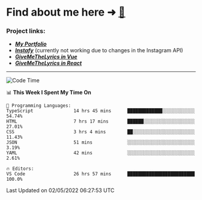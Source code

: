 # Find about me here ➜ [🧑](https://pauabella.dev)

### Project links:
- ***[My Portfolio](https://pauabella.dev)***
- ***[Instafy](https://instafy.me)*** (currently not working due to changes in the Instagram API)
- ***[GiveMeTheLyrics in Vue](https://lyrics.pauabella.dev)***
- ***[GiveMeTheLyrics in React](https://pauabella.dev/GiveMeTheLyrics)***

---
<!--START_SECTION:waka-->
![Code Time](http://img.shields.io/badge/Code%20Time-998%20hrs%2046%20mins-blue)

📊 **This Week I Spent My Time On** 

```text
💬 Programming Languages: 
TypeScript               14 hrs 45 mins      █████████████░░░░░░░░░░░░   54.74% 
HTML                     7 hrs 17 mins       ██████░░░░░░░░░░░░░░░░░░░   27.01% 
CSS                      3 hrs 4 mins        ██░░░░░░░░░░░░░░░░░░░░░░░   11.43% 
JSON                     51 mins             ░░░░░░░░░░░░░░░░░░░░░░░░░   3.19% 
YAML                     42 mins             ░░░░░░░░░░░░░░░░░░░░░░░░░   2.61%

🔥 Editors: 
VS Code                  26 hrs 57 mins      █████████████████████████   100.0%

```


 Last Updated on 02/05/2022 06:27:53 UTC
<!--END_SECTION:waka-->
